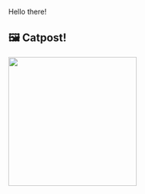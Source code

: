 Hello there!



## 🖼️ Catpost!

<sub>
    <img src="https://cdn2.thecatapi.com/images/a8e.jpg" height="256">
</sub>

